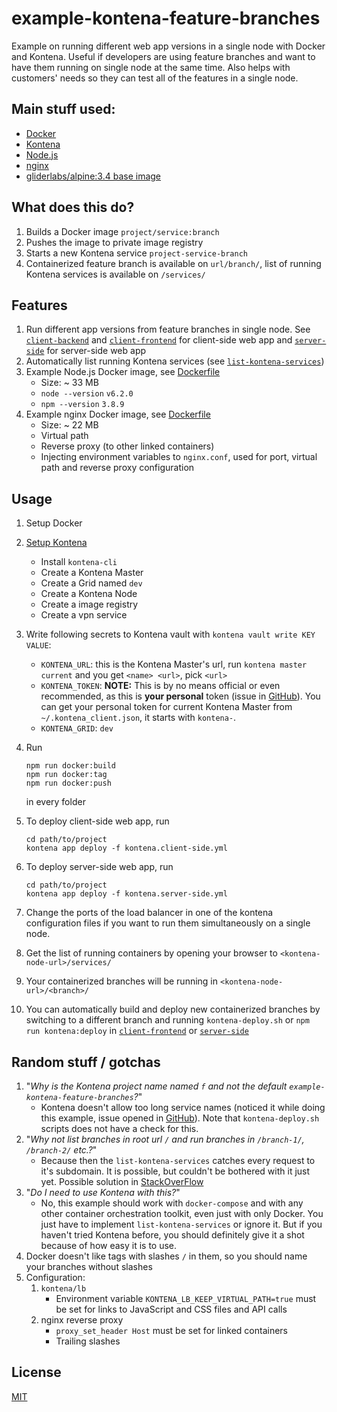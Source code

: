 # example-kontena-feature-branches

Example on running different web app versions in a single node with Docker and Kontena. Useful if developers are using feature branches and want to have them running on single node at the same time. Also helps with customers' needs so they can test all of the features in a single node.

## Main stuff used:

 - [Docker](https://www.docker.com/)
 - [Kontena](https://www.kontena.io/)
 - [Node.js](https://nodejs.org/)
 - [nginx](https://nginx.org/)
 - [gliderlabs/alpine:3.4 base image](https://hub.docker.com/r/gliderlabs/alpine/)
 
## What does this do?

1. Builds a Docker image `project/service:branch`
2. Pushes the image to private image registry
3. Starts a new Kontena service `project-service-branch`
4. Containerized feature branch is available on `url/branch/`, list of running Kontena services is available on `/services/` 
 
## Features

1. Run different app versions from feature branches in single node. 
See [`client-backend`](client-backend/) and [`client-frontend`](client-frontend/) for client-side web app and 
[`server-side`](server-side/) for server-side web app
2. Automatically list running Kontena services (see [`list-kontena-services`](list-kontena-services/))
3. Example Node.js Docker image, see [Dockerfile](client-backend/Dockerfile)
    - Size: ~ 33 MB
    - `node --version` `v6.2.0`
    - `npm --version` `3.8.9`
4. Example nginx Docker image, see [Dockerfile](client-frontend/Dockerfile)
    - Size: ~ 22 MB
    - Virtual path
    - Reverse proxy (to other linked containers)
    - Injecting environment variables to `nginx.conf`, used for port, virtual path and reverse proxy configuration
    
## Usage

1. Setup Docker
2. [Setup Kontena](https://www.kontena.io/docs/getting-started/quick-start)
    - Install `kontena-cli`
    - Create a Kontena Master
    - Create a Grid named `dev`
    - Create a Kontena Node
    - Create a image registry
    - Create a vpn service
3. Write following secrets to Kontena vault with `kontena vault write KEY VALUE`:
    - `KONTENA_URL`: this is the Kontena Master's url, run `kontena master current` and you get `<name> <url>`, pick `<url>`
    - `KONTENA_TOKEN`: **NOTE:** This is by no means official or even recommended, as this is **your personal** token (issue in [GitHub](https://github.com/kontena/kontena/issues/225)).
      You can get your personal token for current Kontena Master from `~/.kontena_client.json`, it starts with `kontena-`.
    - `KONTENA_GRID`: `dev`
4. Run 

    ```
    npm run docker:build
    npm run docker:tag
    npm run docker:push
    ```
    in every folder
5. To deploy client-side web app, run 

    ```
    cd path/to/project
    kontena app deploy -f kontena.client-side.yml
    ```
6. To deploy server-side web app, run 

   ```
   cd path/to/project
   kontena app deploy -f kontena.server-side.yml
   ```
7. Change the ports of the load balancer in one of the kontena configuration files if you want to run them simultaneously on a single node.
8. Get the list of running containers by opening your browser to `<kontena-node-url>/services/`
9. Your containerized branches will be running in `<kontena-node-url>/<branch>/`
10. You can automatically build and deploy new containerized branches by switching to a different branch and running 
`kontena-deploy.sh` or `npm run kontena:deploy` in [`client-frontend`](client-frontend/kontena-deploy.sh) or [`server-side`](server-side/kontena-deploy.sh)

## Random stuff / gotchas

1. "_Why is the Kontena project name named `f` and not the default `example-kontena-feature-branches`?_"
    - Kontena doesn't allow too long service names (noticed it while doing this example, issue opened in [GitHub](https://github.com/kontena/kontena/issues/825)). Note that `kontena-deploy.sh` scripts does not have a check for this.
2. "_Why not list branches in root url `/` and run branches in `/branch-1/`, `/branch-2/` etc.?_"
    - Because then the `list-kontena-services` catches every request to it's subdomain. It is possible, but couldn't be bothered with it just yet. Possible solution in [StackOverFlow](http://stackoverflow.com/questions/30508644/haproxy-multiple-backends-accessed-with-same-path)
3. "_Do I need to use Kontena with this?_"
    - No, this example should work with `docker-compose` and with any other container orchestration toolkit, even just with only Docker. You just have to implement `list-kontena-services` or ignore it. But if you haven't tried Kontena before, you should definitely give it a shot because of how easy it is to use.
4. Docker doesn't like tags with slashes `/` in them, so you should name your branches without slashes
5. Configuration:
    1. `kontena/lb`
        - Environment variable `KONTENA_LB_KEEP_VIRTUAL_PATH=true` must be set for links to JavaScript and CSS files and API calls
    2. nginx reverse proxy
        - `proxy_set_header Host` must be set for linked containers
        - Trailing slashes

## License

[MIT](LICENSE)
